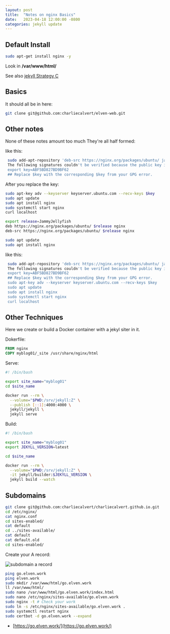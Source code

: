 ```yaml
---
layout: post
title:  "Notes on nginx Basics"
date:   2023-04-18 12:00:00 -0800
categories: jekyll update
---
```


## Default Install

``` bash
sudo apt-get install nginx -y
```

Look in **/var/www/html/**

See also [jekyll Strategy C](/setup/2023/04/18/jekyll-setup.html)

## Basics

It should all be in here:

``` bash
git clone git@github.com:charliecalvert/elven-web.git
```

## Other notes

None of these notes amount too much They're all half formed:

like this:

``` bash
 sudo add-apt-repository 'deb-src https://nginx.org/packages/ubuntu/ jammy nginx'
 The following signatures couldn't be verified because the public key is not available: NO_PUBKEY ABF5BD827BD9BF62
 export key=ABF5BD827BD9BF62
 ## Replace $key with the corresponding $key from your GPG error.
 ```

 After you replace the key:

``` bash
sudo apt-key adv --keyserver keyserver.ubuntu.com --recv-keys $key
sudo apt update
sudo apt install nginx
sudo systemctl start nginx
curl localhost
```

``` bash
export release=JammyJellyfish
deb https://nginx.org/packages/ubuntu/ $release nginx
deb-src https://nginx.org/packages/ubuntu/ $release nginx

sudo apt update
sudo apt install nginx
```

like this:

``` bash
 sudo add-apt-repository 'deb-src https://nginx.org/packages/ubuntu/ jammy nginx'
 The following signatures couldn't be verified because the public key is not available: NO_PUBKEY ABF5BD827BD9BF62
 export key=ABF5BD827BD9BF62
 ## Replace $key with the corresponding $key from your GPG error.
 sudo apt-key adv --keyserver keyserver.ubuntu.com --recv-keys $key
 sudo apt update
 sudo apt install nginx
 sudo systemctl start nginx
 curl localhost
```

## Other Techniques

Here we create or build a Docker container with a jekyl siter in it.

Dokerfile:

``` Dockerfile
FROM nginx
COPY myblog01/_site /usr/share/nginx/html
```

Serve:

``` bash
#! /bin/bash

export site_name="myblog01"
cd $site_name

docker run --rm \
  --volume="$PWD:/srv/jekyll:Z" \
  --publish [::1]:4000:4000 \
  jekyll/jekyll \
  jekyll serve
```

Build:

``` bash
#! /bin/bash

export site_name="myblog01"
export JEKYLL_VERSION=latest

cd $site_name

docker run --rm \
  --volume="$PWD:/srv/jekyll:Z" \
  -it jekyll/builder:$JEKYLL_VERSION \
  jekyll build --watch
```

## Subdomains

``` bash
git clone git@github.com:charliecalvert/charliecalvert.github.io.git
cd /etc/nginx/
cat nginx.conf
cd sites-enabled/
cat default
cd ../sites-available/
cat default
cat default.old
cd sites-enabled/
```

Create your A record:

![subdomain a record](https://s3.amazonaws.com/bucket01.elvenware.com/images/subdomain-edit.png)

``` bash
ping go.elven.work
ping elven.work
sudo mkdir /var/www/html/go.elven.work
ll /var/www/html/
sudo nano /var/www/html/go.elven.work/index.html
sudo nano /etc/nginx/sites-available/go.elven.work
sudo nginx -t # Check your work
sudo ln -s /etc/nginx/sites-available/go.elven.work .
sudo systemctl restart nginx
sudo certbot -d go.elven.work --expand
```

- [https://go.elven.work/](https://go.elven.work/)
